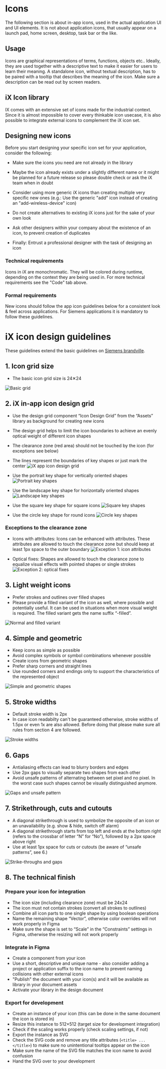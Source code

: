 
# Icons
 
The following section is about in-app icons, used in the actual application UI and UI elements. It is not about application icons, that usually appear on a launch pad, home screen, desktop, task bar or the like.

## Usage

Icons are graphical representations of terms, functions, objects etc.. Ideally, they are used together with a descriptive text to make it easier for users to learn their meaning. A standalone icon, without textual description, has to be paired with a tooltip that describes the meaning of the icon. Make sure a description can be read out by screen readers.

## iX Icon library

IX comes with an extensive set of icons made for the industrial context. Since it is almost impossible to cover every thinkable icon usecase, it is also possible to integrate external icons to complement the iX icon set.

## Designing new icons
Before you start designing your specific icon set for your application, consider the following:

- Make sure the icons you need are not already in the library

- Maybe the icon already exists under a slightly different name or it might be planned for a future release so please double check or ask the iX team when in doubt

- Consider using more generic iX icons than creating multiple very specific new ones (e.g.: Use the generic "add" icon instead of creating an "add-wireless-device" icon)

- Do not create alternatives to existing iX icons just for the sake of your own look

- Ask other designers within your company about the existence of an icon, to prevent creation of duplicates

- Finally: Entrust a professional designer with the task of designing an icon

### Technical requirements
Icons in iX are monochromatic. They will be colored during runtime, depending on the context they are being used in. For more technical requirements see the "Code" tab above.

### Formal requirements
New icons should follow the app icon guidelines below for a consistent look & feel across applications. For Siemens applications it is mandatory to follow these guidelines.


# iX icon design guidelines

These guidelines extend the basic guidelines on [Siemens brandville](https://brandville.siemens.com/en/design-elements/icons/ui-icons).

## 1. Icon grid size
- The basic icon grid size is 24✕24

![Basic grid](https://www.figma.com/file/wEptRgAezDU1z80Cn3eZ0o/iX-Pattern-Illustrations?type=design&node-id=801-253&mode=design&t=LqIxNidruCmTfYDF-4)

## 2. iX in-app icon design grid
- Use the design grid component “Icon Design Grid” from the “Assets” library as background for creating new icons
- The design grid helps to limit the icon boundaries to achieve an evenly optical weight of different icon shapes
- The clearance zone (red area) should not be touched by the icon (for exceptions see below)
- The lines represent the boundaries of key shapes or just mark the center ![iX app icon design grid](https://www.figma.com/file/wEptRgAezDU1z80Cn3eZ0o/iX-Pattern-Illustrations?type=design&node-id=801-856&mode=design&t=LqIxNidruCmTfYDF-4)

- Use the portrait key shape for vertically oriented shapes
![Portrait key shapes](https://www.figma.com/file/wEptRgAezDU1z80Cn3eZ0o/iX-Pattern-Illustrations?type=design&node-id=802-17540&mode=design&t=LqIxNidruCmTfYDF-4)

- Use the landscape key shape for horizontally oriented shapes
![Landscape key shapes](https://www.figma.com/file/wEptRgAezDU1z80Cn3eZ0o/iX-Pattern-Illustrations?type=design&node-id=802-19334&mode=design&t=LqIxNidruCmTfYDF-4)

- Use the square key shape for square icons
![Square key shapes](https://www.figma.com/file/wEptRgAezDU1z80Cn3eZ0o/iX-Pattern-Illustrations?type=design&node-id=802-23090&mode=design&t=LqIxNidruCmTfYDF-4)

- Use the circle key shape for round icons
![Circle key shapes](https://www.figma.com/file/wEptRgAezDU1z80Cn3eZ0o/iX-Pattern-Illustrations?type=design&node-id=802-23091&mode=design&t=LqIxNidruCmTfYDF-4)

### Exceptions to the clearance zone

- Icons with attributes: Icons can be enhanced with attributes. These attributes are allowed to touch the clearance zone but should keep at least 1px space to the outer boundary
![Exception 1: icon attributes](https://www.figma.com/file/wEptRgAezDU1z80Cn3eZ0o/iX-Pattern-Illustrations?type=design&node-id=802-23092&mode=design&t=LqIxNidruCmTfYDF-4)

- Optical fixes: Shapes are allowed to touch the clearance zone to equalize visual effects with pointed shapes or single strokes
![Exception 2: optical fixes](https://www.figma.com/file/wEptRgAezDU1z80Cn3eZ0o/iX-Pattern-Illustrations?type=design&node-id=802-23093&mode=design&t=LqIxNidruCmTfYDF-4)

## 3. Light weight icons

- Prefer strokes and outlines over filled shapes
- Please provide a filled variant of the icon as well, where possible and potentially useful. It can be used in situations when more visual weight is required. The filled variant gets the name suffix “-filled”.

![Normal and filled variant](https://www.figma.com/file/wEptRgAezDU1z80Cn3eZ0o/iX-Pattern-Illustrations?type=design&node-id=808-23094&mode=design&t=LqIxNidruCmTfYDF-4)

## 4. Simple and geometric

- Keep icons as simple as possible
- Avoid complex symbols or symbol combinations whenever possible
- Create icons from geometric shapes
- Prefer sharp corners and straight lines
- Use rounded corners and endings only to support the characteristics of the represented object

![Simple and geometric shapes](https://www.figma.com/file/wEptRgAezDU1z80Cn3eZ0o/iX-Pattern-Illustrations?type=design&node-id=808-23095&mode=design&t=LqIxNidruCmTfYDF-4)

## 5. Stroke widths

- Default stroke width is 2px
- In case icon readabilty can't be guaranteed otherwise, stroke widths of 1.5px or even 1x are also allowed. Before doing that please make sure all rules from section 4 are followed.

![Stroke widths](https://www.figma.com/file/wEptRgAezDU1z80Cn3eZ0o/iX-Pattern-Illustrations?type=design&node-id=809-23096&mode=design&t=LqIxNidruCmTfYDF-4)

## 6. Gaps

- Antialiasing effects can lead to blurry borders and edges
- Use 2px gaps to visually separate two shapes from each other
- Avoid unsafe patterns of alternating between set pixel and no pixel. In the worst case such shapes cannot be visually distinguished anymore.

![Gaps and unsafe pattern](https://www.figma.com/file/wEptRgAezDU1z80Cn3eZ0o/iX-Pattern-Illustrations?type=design&node-id=809-23097&mode=design&t=LqIxNidruCmTfYDF-4)

## 7. Strikethrough, cuts and cutouts

- A diagonal strikethrough is used to symbolize the opposite of an icon or an unavailability (e.g. show & hide, switch off alarm)
- A diagonal strikethrough starts from top left and ends at the bottom right (refers to the crossbar of letter “N” for “No”), followed by a 2px space above right
- Use at least 1px space for cuts or cutouts (be aware of “unsafe patterns”, see 6.)

![Strike-throughs and gaps](https://www.figma.com/file/wEptRgAezDU1z80Cn3eZ0o/iX-Pattern-Illustrations?type=design&node-id=810-23098&mode=design&t=LqIxNidruCmTfYDF-4)

## 8. The technical finish

### Prepare your icon for integration
- The icon size (including clearance zone) must be 24x24
- The icon must not contain strokes (convert all strokes to outlines)
- Combine all icon parts to one single shape by using boolean operations
- Name the remaining shape “Vector”, otherwise color overrides will not work properly in Figma
- Make sure the shape is set to “Scale” in the “Constraints” settings in Figma, otherwise the resizing will not work properly

### Integrate in Figma
- Create a component from your icon
- Use a short, descriptive and unique name - also consider adding a project or application suffix to the icon name to prevent naming collisions with other external icons
- "Publish" the document with your icon(s) and it will be available as library in your document assets
- Activate your library in the design document

### Export for development
- Create an instance of your icon (this can be done in the same document the icon is stored in)
- Resize this instance to 512×512 (target size for development integration)
- Check if the scaling works properly (check scaling settings, if not)
- Export the instance as SVG
- Check the SVG code and remove any title attributes (`<title> ... </title>`) to make sure no unintentional tooltips appear on the icon
- Make sure the name of the SVG file matches the icon name to avoid confusion
- Hand the SVG over to your development
